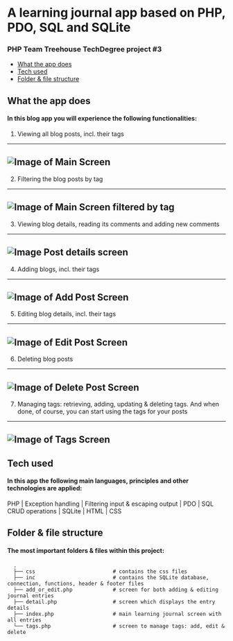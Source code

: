 # A learning journal app based on PHP, PDO, SQL and SQLite
### PHP Team Treehouse TechDegree project #3

- [What the app does](#what-the-app-does)
- [Tech used](#tech-used)
- [Folder & file structure](#folder--file-structure)

## What the app does
#### In this blog app you will experience the following functionalities:
1. Viewing all blog posts, incl. their tags
---
![Image of Main Screen](screenshots/1-main-screen.png)
---
2. Filtering the blog posts by tag
---
![Image of Main Screen filtered by tag](screenshots/2-filtered-by-tag.png)
---
3. Viewing blog details, reading its comments and adding new comments
---
![Image Post details screen](screenshots/3-details-entry.png)
---
4. Adding blogs, incl. their tags
---
![Image of Add Post Screen](screenshots/4-add-entry.png)
---
5. Editing blog details, incl. their tags
---
![Image of Edit Post Screen](screenshots/5-edit-entry.png)
---
6. Deleting blog posts
---
![Image of Delete Post Screen](screenshots/6-delete-entry.png)
---
7. Managing tags: retrieving, adding, updating & deleting tags. And when done, of course, you can start using the tags for your posts
---
![Image of Tags Screen](screenshots/7-tags.png)
---
## Tech used
#### In this app the following main languages, principles and other technologies are applied:
PHP | Exception handling | Filtering input & escaping output | PDO | SQL CRUD operations | SQLite | HTML | CSS

## Folder & file structure
#### The most important folders & files within this project:

      .
      ├── css                         # contains the css files               
      ├── inc                         # contains the SQLite database, connection, functions, header & footer files
      ├── add_or_edit.php             # screen for both adding & editing journal entries
      ├── detail.php                  # screen which displays the entry details
      ├── index.php                   # main learning journal screen with all entries
      └── tags.php                    # screen to manage tags: add, edit & delete
